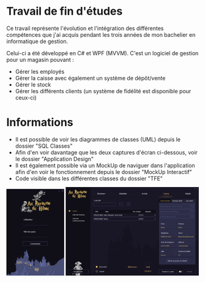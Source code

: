 # Travail de fin d'études

Ce travail représente l'évolution et l'intégration des différentes compétences que j'ai acquis pendant les trois années de mon bachelier en informatique de gestion.

Celui-ci a été développé en C# et WPF (MVVM).
C'est un logiciel de gestion pour un magasin pouvant : 
- Gérer les employés
- Gérer la caisse avec également un système de dépôt/vente 
- Gérer le stock
- Gérer les différents clients (un système de fidélité est disponible pour ceux-ci)

# Informations
- Il est possible de voir les diagrammes de classes (UML) depuis le dossier "SQL Classes"
- Afin d'en voir davantage que les deux captures d'écran ci-dessous, voir le dossier "Application Design"
- Il est également possible via un MockUp de naviguer dans l'application afin d'en voir le fonctionnement depuis le dossier "MockUp Interactif"
- Code visible dans les différentes classes du dossier "TFE"

<p>
<img src="https://github.com/MhlBenoit/Portfolio_TFE/blob/main/Application%20Design/Conne_1.png" width="30%"> 
<img src="https://github.com/MhlBenoit/Portfolio_TFE/blob/main/Application%20Design/Appli_4.png" width="69%">
</p>
